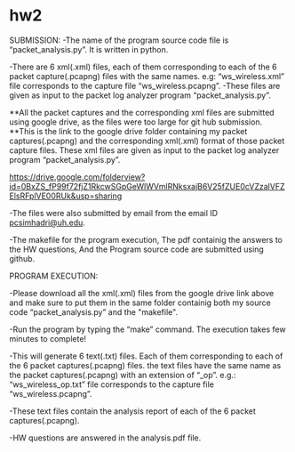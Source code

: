 # hw2
SUBMISSION:
-The name of the program source code file is “packet_analysis.py”. It is written in python.

-There are 6 xml(.xml) files, each of them corresponding to each of the 6 packet capture(.pcapng) files with the same names.
e.g: “ws_wireless.xml” file corresponds to the capture file “ws_wireless.pcapng”.
-These files are given as input to the packet log analyzer program “packet_analysis.py”.

**All the packet captures and the corresponding xml files are submitted using google drive, as the files were too large for git hub submission.
**This is the link to the google drive folder containing my packet captures(.pcapng) and the corresponding xml(.xml) format of those packet capture files. These xml files are given as input to the packet log analyzer program “packet_analysis.py”.

https://drive.google.com/folderview?id=0BxZS_fP99f72fjZ1RkcwSGpGeWlWVmlRNksxajB6V25fZUE0cVZzalVFZElsRFplVE00RUk&usp=sharing

-The files were also submitted by email from the email ID pcsimhadri@uh.edu.

-The makefile for the program execution, The pdf containig the answers to the HW questions, And the Program source code are submitted using github. 

PROGRAM EXECUTION:

-Please download all the xml(.xml) files from the google drive link above and make sure to put them in the same folder containig both my source code “packet_analysis.py” and the "makefile".

-Run the program by typing the “make” command. The execution takes few minutes to complete!

-This will generate 6 text(.txt) files. Each of them corresponding to each of the 6 packet captures(.pcapng) files. the text files have the same name as the packet captures(.pcapng) with an extension of “_op”.
e.g.:  “ws_wireless_op.txt” file corresponds to the capture file “ws_wireless.pcapng”.

-These text files contain the analysis report of each of the 6 packet captures(.pcapng). 

-HW questions are answered in the analysis.pdf file.
